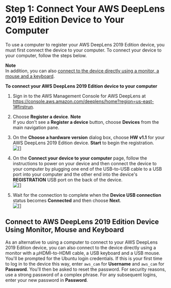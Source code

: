 # Step 1: Connect Your AWS DeepLens 2019 Edition Device to Your Computer<a name="deeplens-start-registering-device-using-console-v1_1"></a>

To use a computer to register your AWS DeepLens 2019 Edition device, you must first connect the device to your computer\. To connect your device to your computer, follow the steps below\.

**Note**  
In addition, you can also [connect to the device directly using a monitor, a mouse and a keyboard](#connect-to-v1.1-device-directly-with-monitor-mouse-keyboard)\.

**To connect your AWS DeepLens 2019 Edition device to your computer**

1. Sign in to the AWS Management Console for AWS DeepLens at [https://console\.aws\.amazon\.com/deeplens/home?region=us\-east\-1\#firstrun](https://console.aws.amazon.com/deeplens/home?region=us-east-1#firstrun)\.

1. Choose **Register a device**\. 
**Note**  
If you don't see a **Register a device** button, choose **Devices** from the main navigation pane\.

1. On the **Choose a hardware version** dialog box, choose **HW v1\.1** for your AWS DeepLens 2019 Edition device\. **Start** to begin the registration\.   
![\[\]](http://docs.aws.amazon.com/deeplens/latest/dg/images/register-deeplens-choosing-v1.1.png)

1. On the **Connect your device to your computer** page, follow the instructions to power on your device and then connect the device to your computer by plugging one end of the USB\-to\-USB cable to a USB port into your computer and the other end into the device's **REGISTRATION** USB port on the back of the device\.   
![\[\]](http://docs.aws.amazon.com/deeplens/latest/dg/images/connect-v1.1-device-to-computer.png)

1. Wait for the connection to complete when the **Device USB connection** status becomes **Connected** and then choose **Next**\.  
![\[\]](http://docs.aws.amazon.com/deeplens/latest/dg/images/connected-v1.1-device-to-computer.png)

## Connect to AWS DeepLens 2019 Edition Device Using Monitor, Mouse and Keyboard<a name="connect-to-v1.1-device-directly-with-monitor-mouse-keyboard"></a>

As an alternative to using a computer to connect to your AWS DeepLens 2019 Edition device, you can also connect to the device directly using a monitor with a *μ*HDMI\-to\-HDMI cable, a USB keyboard and a USB mouse\. You'll be prompted for the Ubuntu login credentials\. If this is your first time to log in to the device this way, enter `aws_cam` for **Username** and `aws_cam` for **Password**\. You'll then be asked to reset the password\. For security reasons, use a strong password of a complex phrase\. For any subsequent logins, enter your new password in **Password**\.